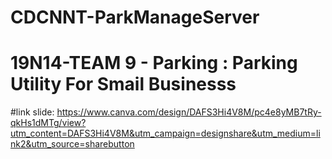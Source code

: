 # CDCNNT-ParkManageServer
# 19N14-TEAM 9 - Parking : Parking Utility For Smail Businesss
#link slide: https://www.canva.com/design/DAFS3Hi4V8M/pc4e8yMB7tRy-qkHs1dMTg/view?utm_content=DAFS3Hi4V8M&utm_campaign=designshare&utm_medium=link2&utm_source=sharebutton
